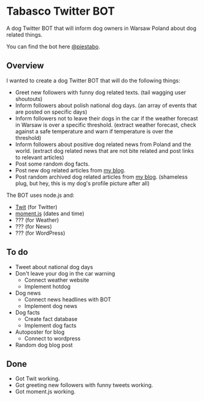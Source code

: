 # Tabasco Twitter BOT
A dog Twitter BOT that will inform dog owners in Warsaw Poland about dog related things.

You can find the bot here [@piestabo](https://twitter.com/piestabo).

## Overview
I wanted to create a dog Twitter BOT that will do the following things:
- Greet new followers with funny dog related texts. (tail wagging user shoutouts)
- Inform followers about polish national dog days. (an array of events that are posted on specific days)
- Inform followers not to leave their dogs in the car if the weather forecast in Warsaw is over a specific threshold. (extract weather forecast, check against a safe temperature and warn if temperature is over the threshold)
- Inform followers about positive dog related news from Poland and the world. (extract dog related news that are not bite related and post links to relevant articles)
- Post some random dog facts.
- Post new dog related articles from [my blog](http://www.mkpolkowski.com/category/psy/).
- Post random archived dog related articles from [my blog](http://www.mkpolkowski.com/category/psy/). (shameless plug, but hey, this is my dog's profile picture after all)

The BOT uses node.js and:
- [Twit](https://github.com/ttezel/twit) (for Twitter)
- [moment.js](http://momentjs.com/) (dates and time)
- ??? (for Weather)
- ??? (for News)
- ??? (for WordPress)

## To do
- Tweet about national dog days
- Don't leave your dog in the car warning
  - Connect weather website
  - Implement hotdog
- Dog news
  - Connect news headlines with BOT
  - Implement dog news
- Dog facts
  - Create fact database 
  - Implement dog facts
- Autoposter for blog
  - Connect to wordpress 
- Random dog blog post

## Done
- Got Twit working.
- Got greeting new followers with funny tweets working.
- Got moment.js working.
